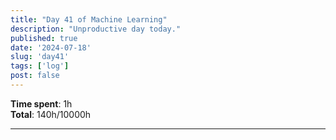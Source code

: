 ```yaml
---
title: "Day 41 of Machine Learning"
description: "Unproductive day today."
published: true
date: '2024-07-18'
slug: 'day41'
tags: ['log']
post: false
---
```

<script>
    import Image from '$lib/components/Image.svelte';
</script>

**Time spent**: 1h<br /> **Total**: 140h/10000h

___
